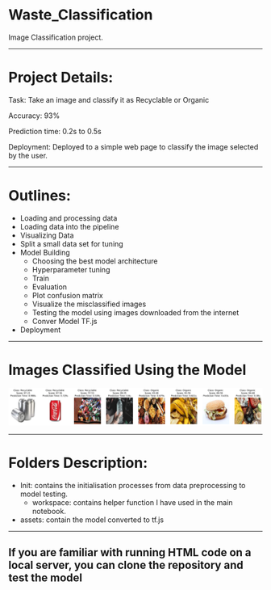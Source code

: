 # Waste_Classification

Image Classification project.

--------------------------------------------------------------------------------------------------------

# Project Details:

Task:			Take an image and classify it as Recyclable or Organic

Accuracy:		93%

Prediction time:	0.2s to 0.5s

Deployment: Deployed to a simple web page to classify the image selected by the user.

--------------------------------------------------------------------------------------------------------
# Outlines:

- Loading and processing data
- Loading data into the pipeline
- Visualizing Data
- Split a small data set for tuning
- Model Building
	- Choosing the best model architecture
	- Hyperparameter tuning
	- Train
	- Evaluation
	- Plot confusion matrix
	- Visualize the misclassified images
	- Testing the model using images downloaded from the internet
   	- Conver Model TF.js
- Deployment
-------------------------------------------------------------------------------
# Images Classified Using the Model
![](Init/docs/doc1.png)

--------------------------------------------------------------------------------------------------------

# Folders Description:

- Init: contains the initialisation processes from data preprocessing to model testing.
	- workspace: contains helper function I have used in the main notebook.
- assets: contain the model converted to tf.js

-------------------------------------------------------

## If you are familiar with running HTML code on a local server, you can clone the repository and test the model
